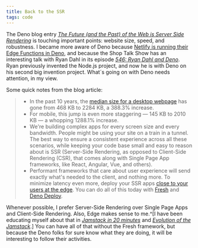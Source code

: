 ```yaml
---
title: Back to the SSR
tags: code
---
```

The Deno blog entry [<cite>The Future (and the Past) of the Web is Server Side Rendering</cite>](https://deno.com/blog/the-future-and-past-is-server-side-rendering) is touching important points: website size, speed, and robustness. I became more aware of Deno because [Netlify is running their Edge Functions in Deno](https://www.netlify.com/blog/announcing-serverless-compute-with-edge-functions/), and because the Shop Talk Show has an interesting talk with Ryan Dahl in its episode [<cite>546: Ryan Dahl and Deno</cite>](https://shoptalkshow.com/546/). Ryan previously invented the Node.js project, and  now he is with Deno on his second big invention project. What´s going on with Deno needs attention, in my view.

Some quick notes from the blog article:

> -  In the past 10 years, the [median size for a desktop webpage](https://almanac.httparchive.org/en/2021/page-weight) has gone from 468 KB to 2284 KB, a 388.3% increase.
> -  For mobile, this jump is even more staggering — 145 KB to 2010 KB — a whopping 1288.1% increase.
> - We're building complex apps for every screen size and every bandwidth. People might be using your site on a train in a tunnel. The best way to ensure a consistent experience across all these scenarios, while keeping your code base small and easy to reason about is SSR (Server-Side Rendering, as opposed to Client-Side Rendering (CSR), that comes along with Single Page App frameworks, like React, Angular, Vue, and others).
> - Performant frameworks that care about user experience will send exactly what's needed to the client, and nothing more. To minimize latency even more, deploy your SSR apps [close to your users at the edge](https://deno.com/blog/the-future-of-web-is-on-the-edge). You can do all of this today with [Fresh](https://fresh.deno.dev) and [Deno Deploy](https://deno.com/deploy).

Whenever possible, I prefer Server-Side Rendering over Single Page Apps and Client-Side Rendering. Also, Edge makes sense to me.^[I have been educating myself about that in [<cite>Jamstack in 20 minutes</cite>](https://ulfschneider.io/2022-09-28-jamstack-in-20-minutes/) and [<cite>Evolution of the Jamstack</cite>](https://ulfschneider.io/2022-12-25-evolution-of-the-jamstack/).] You can have all of that without the Fresh framework, but because the Deno folks for sure know what they are doing, it will be interesting to follow their activities.
